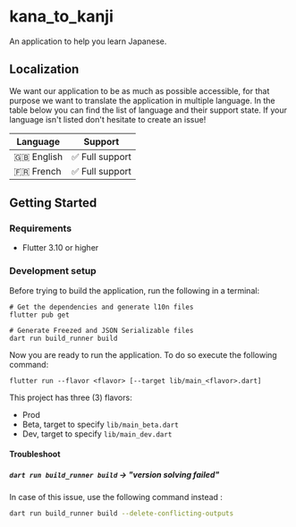 # kana_to_kanji

An application to help you learn Japanese.

## Localization

We want our application to be as much as possible accessible, for that purpose we want
to translate the application in multiple language. In the table below you can find the 
list of language and their support state. If your language isn't listed don't hesitate 
to create an issue!

| Language     | Support        |
|--------------|----------------|
| 🇬🇧 English | ✅ Full support  |
| 🇫🇷 French  | ✅ Full support  |


## Getting Started

### Requirements

- Flutter 3.10 or higher

### Development setup

Before trying to build the application, run the following in a terminal:

```shell
# Get the dependencies and generate l10n files
flutter pub get

# Generate Freezed and JSON Serializable files
dart run build_runner build
```

Now you are ready to run the application. To do so execute the following command:

```shell
flutter run --flavor <flavor> [--target lib/main_<flavor>.dart]
```

This project has three (3) flavors:
- Prod
- Beta, target to specify `lib/main_beta.dart`
- Dev, target to specify `lib/main_dev.dart`


#### Troubleshoot
##### `dart run build_runner build` -> "version solving failed"
In case of this issue, use the following command instead : 
```bash
dart run build_runner build --delete-conflicting-outputs
```